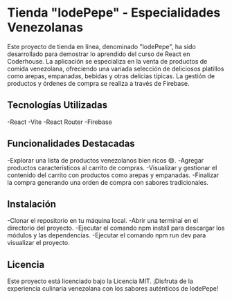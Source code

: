 # Tienda "lodePepe" - Especialidades Venezolanas

Este proyecto de tienda en línea, denominado "lodePepe", ha sido desarrollado para demostrar lo aprendido del curso de React en Coderhouse. La aplicación se especializa en la venta de productos de comida venezolana, ofreciendo una variada selección de deliciosos platillos como arepas, empanadas, bebidas y otras delicias típicas. La gestión de productos y órdenes de compra se realiza a través de Firebase.

## Tecnologías Utilizadas

-React
-Vite
-React Router
-Firebase

## Funcionalidades Destacadas

-Explorar una lista de productos venezolanos bien ricos 😄.
-Agregar productos característicos al carrito de compras.
-Visualizar y gestionar el contenido del carrito con productos como arepas y empanadas.
-Finalizar la compra generando una orden de compra con sabores tradicionales.

## Instalación

-Clonar el repositorio en tu máquina local.
-Abrir una terminal en el directorio del proyecto.
-Ejecutar el comando npm install para descargar los módulos y las dependencias.
-Ejecutar el comando npm run dev para visualizar el proyecto.

## Licencia

Este proyecto está licenciado bajo la Licencia MIT. ¡Disfruta de la experiencia culinaria venezolana con los sabores auténticos de lodePepe!
